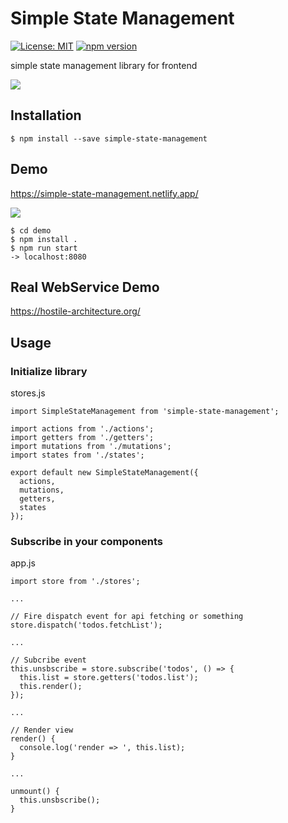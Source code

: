 # Simple State Management

[![License: MIT](https://img.shields.io/badge/License-MIT-yellow.svg)](https://opensource.org/licenses/MIT)
[![npm version](https://badge.fury.io/js/simple-state-management.svg)](https://badge.fury.io/js/simple-state-management)

simple state management library for frontend

<img src="https://github.com/MuuKojima/simple-state-manager/blob/develop/art/architecture.png?raw=true" />

## Installation

```
$ npm install --save simple-state-management
```

## Demo

https://simple-state-management.netlify.app/

<img src="https://github.com/MuuKojima/simple-state-manager/blob/develop/art/demo.png?raw=true" />

```
$ cd demo
$ npm install .
$ npm run start
-> localhost:8080
```

## Real WebService Demo

https://hostile-architecture.org/

## Usage

### Initialize library

stores.js
```
import SimpleStateManagement from 'simple-state-management';

import actions from './actions';
import getters from './getters';
import mutations from './mutations';
import states from './states';

export default new SimpleStateManagement({
  actions,
  mutations,
  getters,
  states
});
```

### Subscribe in your components

app.js
```
import store from './stores';

...

// Fire dispatch event for api fetching or something
store.dispatch('todos.fetchList');

...

// Subcribe event
this.unsbscribe = store.subscribe('todos', () => {
  this.list = store.getters('todos.list');
  this.render();
});

...

// Render view
render() {
  console.log('render => ', this.list);
}

...

unmount() {
  this.unsbscribe();
}
```
